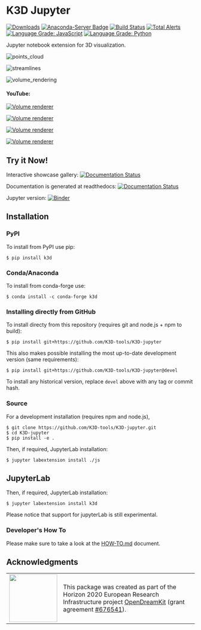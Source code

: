 # K3D Jupyter

[![Downloads](https://pepy.tech/badge/k3d)](https://pepy.tech/project/k3d)
[![Anaconda-Server Badge](https://anaconda.org/conda-forge/k3d/badges/downloads.svg)](https://anaconda.org/conda-forge/k3d)
[![Build Status](https://travis-ci.org/K3D-tools/K3D-jupyter.svg)](https://travis-ci.org/K3D-tools/K3D-jupyter)
[![Total Alerts](https://img.shields.io/lgtm/alerts/g/K3D-tools/K3D-jupyter.svg?logo=lgtm&logoWidth=18)](https://lgtm.com/projects/g/K3D-tools/K3D-jupyter/alerts/)
[![Language Grade: JavaScript](https://img.shields.io/lgtm/grade/javascript/g/K3D-tools/K3D-jupyter.svg?logo=lgtm&logoWidth=18)](https://lgtm.com/projects/g/K3D-tools/K3D-jupyter/context:javascript)
[![Language Grade: Python](https://img.shields.io/lgtm/grade/python/g/K3D-tools/K3D-jupyter.svg?logo=lgtm&logoWidth=18)](https://lgtm.com/projects/g/K3D-tools/K3D-jupyter/context:python)

Jupyter notebook extension for 3D visualization.

![points_cloud](imgs/points_cloud.gif)

![streamlines](imgs/streamlines.gif)

![volume_rendering](imgs/vr.gif)

#### YouTube:

[![Volume renderer](https://img.youtube.com/vi/zCeQ_ZXy_Ps/0.jpg)](https://www.youtube.com/watch?v=zCeQ_ZXy_Ps)

[![Volume renderer](https://img.youtube.com/vi/9evYSq3ieVs/0.jpg)](https://www.youtube.com/watch?v=9evYSq3ieVs)

[![Volume renderer](https://img.youtube.com/vi/DbCiauTuJrU/0.jpg)](https://www.youtube.com/watch?v=DbCiauTuJrU)

[![Volume renderer](https://img.youtube.com/vi/wIbBpUlB5vc/0.jpg)](https://www.youtube.com/watch?v=wIbBpUlB5vc)


## Try it Now!

Interactive showcase gallery: [![Documentation Status](https://readthedocs.org/projects/k3d-jupyter/badge/?version=latest)](https://k3d-jupyter.readthedocs.io/en/latest/showcase/index.html)

Documentation is generated at readthedocs: [![Documentation Status](https://readthedocs.org/projects/k3d-jupyter/badge/?version=latest)](https://k3d-jupyter.readthedocs.io/en/latest/?badge=latest)

Jupyter version: [![Binder](https://mybinder.org/badge.svg)](https://mybinder.org/v2/gh/K3D-tools/K3D-jupyter/master?filepath=index.ipynb)

## Installation

### PyPI

To install from PyPI use pip:

    $ pip install k3d

### Conda/Anaconda

To install from conda-forge use:

    $ conda install -c conda-forge k3d

### Installing directly from GitHub

To install directy from this repository (requires git and node.js + npm to build):

    $ pip install git+https://github.com/K3D-tools/K3D-jupyter

This also makes possible installing the most up-to-date development version (same requirements):

    $ pip install git+https://github.com/K3D-tools/K3D-jupyter@devel

To install any historical version, replace `devel` above with any tag or commit hash.

### Source

For a development installation (requires npm and node.js),

    $ git clone https://github.com/K3D-tools/K3D-jupyter.git
    $ cd K3D-jupyter
    $ pip install -e .

Then, if required, JupyterLab installation:

    $ jupyter labextension install ./js

## JupyterLab

Then, if required, JupyterLab installation:

    $ jupyter labextension install k3d

Please notice that support for jupyterLab is still experimental.

### Developer's How To

Please make sure to take a look at the [HOW-TO.md](HOW-TO.md) document.


## Acknowledgments

<table class="none">
<tr>
<td>
  <img src="http://opendreamkit.org/public/logos/Flag_of_Europe.svg" width="128">
</td>
<td>
  This package was created as part of the Horizon 2020 European
  Research Infrastructure project
  <a href="https://opendreamkit.org/">OpenDreamKit</a>
  (grant agreement <a href="https://opendreamkit.org/">#676541</a>).
</td>
</tr>
</table>
